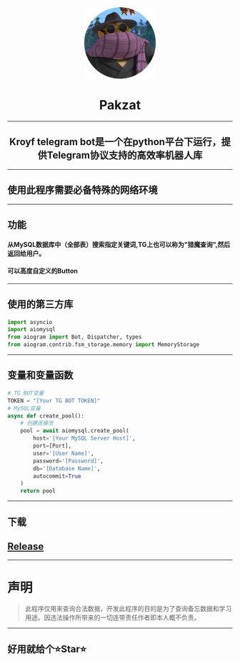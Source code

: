 <div align="center">
   <img width="160" src="img\logo.png" alt="logo"></br>

   <h1 width="95" align="center">Pakzat</h1>



----



## Kroyf telegram bot是一个在python平台下运行，提供Telegram协议支持的高效率机器人库



</div>

------
## 使用此程序需要必备特殊的网络环境
------

## 功能

#### 从MySQL数据库中（全部表）搜索指定关键词,TG上也可以称为"猎魔查询",然后返回给用户。

#### 可以高度自定义的Button

------

## 使用的第三方库

```python
import asyncio
import aiomysql
from aiogram import Bot, Dispatcher, types
from aiogram.contrib.fsm_storage.memory import MemoryStorage
```

------

## 变量和变量函数

```python
# TG BOT变量
TOKEN = "[Your TG BOT TOKEN]"
# MySQL变量
async def create_pool():
    # 创建连接池
    pool = await aiomysql.create_pool(
        host='[Your MySQL Server Host]',
        port=[Port],
        user='[User Name]',
        password='[Password]',
        db='[Database Name]',
        autocommit=True
    )
    return pool
```

------

## 下载

## <a href="[https://github.com/pake0224/tg_bot/blob/main/Kroyf_TG-BOT.py](https://github.com/pake0224/Kroyf_tg_bot/releases/tag/TelegramBot)">Release</a>



------



# 声明

> 此程序仅用来查询合法数据，开发此程序的目的是为了查询备忘数据和学习用途。因违法操作所带来的一切连带责任作者即本人概不负责。

------

## 好用就给个⭐Star⭐
